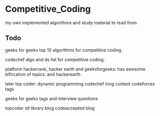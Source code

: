 # Competitive_Coding
my own implemented algorithms and study material to read from

## Todo
geeks for geeks top 10 algorithms for competitive coding.

codechef algo and ds list for competitive coding.

platform hackerrank, hacker earth and geeksforgeeks: has awesome bifircation of topics. and hackerearth

later 
top coder: dynamic programming
codechef long contest
codeforces tags

geeks for geeks tags and interview questions

topcoder 
stl library blog
codeaccepted blog